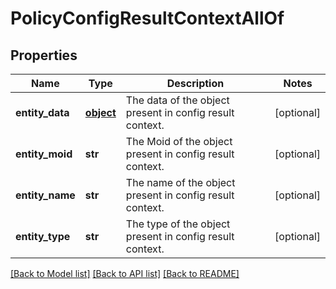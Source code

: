 # PolicyConfigResultContextAllOf

## Properties
Name | Type | Description | Notes
------------ | ------------- | ------------- | -------------
**entity_data** | [**object**](.md) | The data of the object present in config result context.   | [optional] 
**entity_moid** | **str** | The Moid of the object present in config result context.   | [optional] 
**entity_name** | **str** | The name of the object present in config result context.   | [optional] 
**entity_type** | **str** | The type of the object present in config result context.    | [optional] 

[[Back to Model list]](../README.md#documentation-for-models) [[Back to API list]](../README.md#documentation-for-api-endpoints) [[Back to README]](../README.md)


